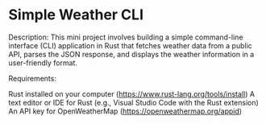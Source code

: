 # Simple Weather CLI
Description: This mini project involves building a simple command-line interface (CLI) application in Rust that fetches weather data from a public API, parses the JSON response, and displays the weather information in a user-friendly format.

Requirements:

Rust installed on your computer (https://www.rust-lang.org/tools/install)
A text editor or IDE for Rust (e.g., Visual Studio Code with the Rust extension)
An API key for OpenWeatherMap (https://openweathermap.org/appid)
